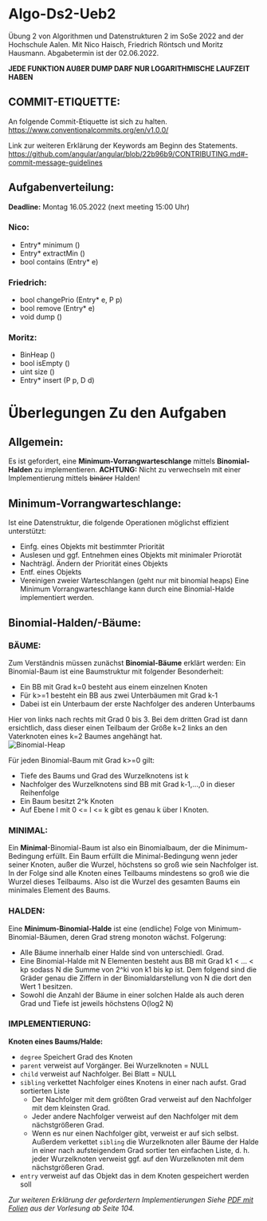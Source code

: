 # Algo-Ds2-Ueb2
Übung 2 von Algorithmen und Datenstrukturen 2 im SoSe 2022 and der Hochschule Aalen.
Mit Nico Haisch, Friedrich Röntsch und Moritz Hausmann.
Abgabetermin ist der 02.06.2022.

**JEDE FUNKTION AUßER DUMP DARF NUR LOGARITHMISCHE LAUFZEIT HABEN**

## COMMIT-ETIQUETTE:
An folgende Commit-Etiquette ist sich zu halten.
https://www.conventionalcommits.org/en/v1.0.0/

Link zur weiteren Erklärung der Keywords am Beginn des Statements.
https://github.com/angular/angular/blob/22b96b9/CONTRIBUTING.md#-commit-message-guidelines

## Aufgabenverteilung:
**Deadline:** Montag 16.05.2022 (next meeting 15:00 Uhr)
### Nico:
  + Entry* minimum ()
  + Entry* extractMin ()
  + bool contains (Entry* e)
### Friedrich:
  + bool changePrio (Entry* e, P p)
  + bool remove (Entry* e)
  + void dump ()
### Moritz:
  + BinHeap ()
  + bool isEmpty ()
  + uint size ()
  + Entry* insert (P p, D d)

# Überlegungen Zu den Aufgaben 
## Allgemein: 
  Es ist gefordert, eine **Minimum-Vorrangwarteschlange** mittels **Binomial-Halden** zu implementieren.
  **ACHTUNG:** Nicht zu verwechseln mit einer Implementierung mittels ~~binärer~~ Halden!
  
## Minimum-Vorrangwarteschlange:
  Ist eine Datenstruktur, die folgende Operationen möglichst effizient unterstützt:
  + Einfg. eines Objekts mit bestimmter Priorität
  + Auslesen und ggf. Entnehmen eines Objekts mit minimaler Priorotät
  + Nachträgl. Ändern der Priorität eines Objekts
  + Entf. eines Objekts 
  + Vereinigen zweier Warteschlangen (geht nur mit binomial heaps)
  Eine Minimum Vorrangwarteschlange kann durch eine Binomial-Halde implementiert werden.

## Binomial-Halden/-Bäume:
### BÄUME:
  Zum Verständnis müssen zunächst **Binomial-Bäume** erklärt werden:
  Ein Binomial-Baum ist eine Baumstruktur mit folgender Besonderheit:
  + Ein BB mit Grad k=0 besteht aus einem einzelnen Knoten
  + Für k>=1 besteht ein BB aus zwei Unterbäumen mit Grad k-1
  + Dabei ist ein Unterbaum der erste Nachfolger des anderen Unterbaums

Hier von links nach rechts mit Grad 0 bis 3. Bei dem dritten Grad ist dann ersichtlich, dass dieser einen Teilbaum der Größe k=2 links an den Vaterknoten eines k=2 Baumes angehängt hat.
<br />
![Binomial-Heap](https://i.ibb.co/BnMkq8Q/Binomial-Tree-0-3.png)

Für jeden Binomial-Baum mit Grad k>=0 gilt:
+ Tiefe des Baums und Grad des Wurzelknotens ist k 
+ Nachfolger des Wurzelknotens sind BB mit Grad k-1,...,0 in dieser Reihenfolge
+ Ein Baum besitzt 2^k Knoten
+ Auf Ebene l mit 0 <= l <= k gibt es genau k über l Knoten.
### MINIMAL:
Ein **Minimal**-Binomial-Baum ist also ein Binomialbaum, der die Minimum-Bedingung erfüllt.
Ein Baum erfüllt die Minimal-Bedingung wenn jeder seiner Knoten, außer die Wurzel, höchstens so groß wie sein Nachfolger ist.
In der Folge sind alle Knoten eines Teilbaums mindestens so groß wie die Wurzel dieses Teilbaums.
Also ist die Wurzel des gesamten Baums ein minimales Element des Baums.
### HALDEN:
Eine **Minimum-Binomial-Halde** ist eine (endliche) Folge von Minimum-Binomial-Bäumen, deren Grad streng monoton wächst.
Folgerung:
+ Alle Bäume innerhalb einer Halde sind von unterschiedl. Grad.
+ Eine Binomial-Halde mit N Elementen besteht aus BB mit Grad k1 < ... < kp sodass N die Summe von 2^ki von k1 bis kp ist. Dem folgend sind die Gräder genau die Ziffern in der Binomialdarstellung von N die dort den Wert 1 besitzen.
+ Sowohl die Anzahl der Bäume in einer solchen Halde als auch deren Grad und Tiefe ist jeweils höchstens O(log2 N)
### IMPLEMENTIERUNG:
**Knoten eines Baums/Halde:**
+ `degree` Speichert Grad des Knoten
+ `parent` verweist auf Vorgänger. Bei Wurzelknoten = NULL
+ `child` verweist auf Nachfolger. Bei Blatt = NULL
+ `sibling` verkettet Nachfolger eines Knotens in einer nach aufst. Grad sortierten Liste
     - Der Nachfolger mit dem größten Grad verweist auf den Nachfolger mit dem
    kleinsten Grad.
     - Jeder andere Nachfolger verweist auf den Nachfolger mit dem nächstgrößeren
    Grad.
     - Wenn es nur einen Nachfolger gibt, verweist er auf sich selbst.
    Außerdem verkettet `sibling` die Wurzelknoten aller Bäume der Halde in einer
    nach aufsteigendem Grad sortier ten einfachen Liste, d. h. jeder Wurzelknoten
    verweist ggf. auf den Wurzelknoten mit dem nächstgrößeren Grad.
+ `entry` verweist auf das Objekt das in dem Knoten gespeichert werden soll

*Zur weiteren Erklärung der gefordertern Implementierungen Siehe [PDF mit Folien](https://github.com/mrtzhsmnn/Algo-Ds2-Ueb2/blob/main/Folien%20zur%20Implementierung.pdf) aus der Vorlesung ab Seite 104.*
